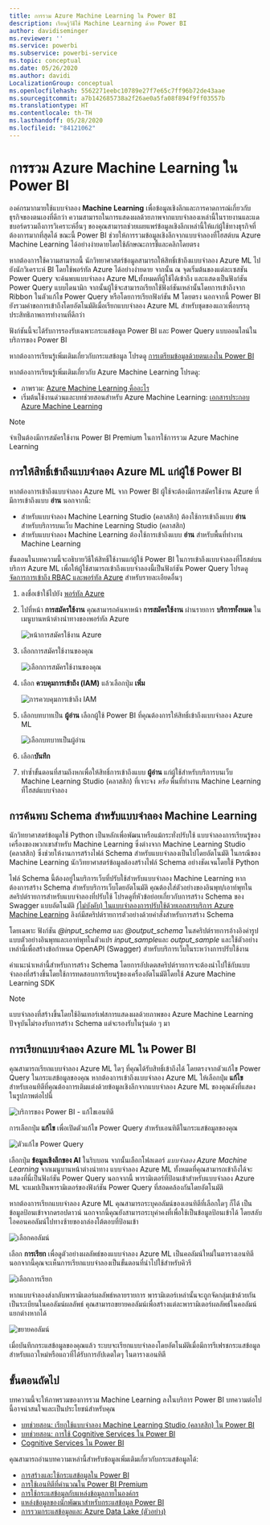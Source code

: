 ```yaml
---
title: การรวม Azure Machine Learning ใน Power BI
description: เรียนรู้วิธีใช้ Machine Learning ด้วย Power BI
author: davidiseminger
ms.reviewer: ''
ms.service: powerbi
ms.subservice: powerbi-service
ms.topic: conceptual
ms.date: 05/26/2020
ms.author: davidi
LocalizationGroup: conceptual
ms.openlocfilehash: 5562271eebc10789e27f7e65c7ff96b72de43aae
ms.sourcegitcommit: a7b142685738a2f26ae0a5fa08f894f9ff03557b
ms.translationtype: HT
ms.contentlocale: th-TH
ms.lasthandoff: 05/28/2020
ms.locfileid: "84121062"
---
```

# <a name="azure-machine-learning-integration-in-power-bi"></a>การรวม Azure Machine Learning ใน Power BI

องค์กรมากมายใช้แบบจำลอง **Machine Learning** เพื่อข้อมูลเชิงลึกและการคาดการณ์เกี่ยวกับธุรกิจของตนเองที่ดีกว่า ความสามารถในการแสดงผลด้วยภาพจากแบบจำลองเหล่านี้ในรายงานและแดชบอร์ดรวมถึงการวิเคราะห์อื่นๆ ของคุณสามารถช่วยเผยแพร่ข้อมูลเชิงลึกเหล่านี้ให้แก่ผู้ใช้ทางธุรกิจที่ต้องการมากที่สุดได้  ขณะนี้ Power BI ช่วยให้การรวมข้อมูลเชิงลึกจากแบบจำลองที่โฮสต์บน Azure Machine Learning ได้อย่างง่ายดายโดยใช้ลักษณะการชี้และคลิกโดยตรง

หากต้องการใช้ความสามารถนี้ นักวิทยาศาสตร์ข้อมูลสามารถให้สิทธิ์เข้าถึงแบบจำลอง Azure ML ไปยังนักวิเคราะห์ BI โดยใช้พอร์ทัล Azure ได้อย่างง่ายดาย  จากนั้น ณ จุดเริ่มต้นของแต่ละเซสชัน Power Query จะค้นพบแบบจำลอง Azure MLทั้งหมดที่ผู้ใช้ได้เข้าถึง และแสดงเป็นฟังก์ชัน Power Query แบบไดนามิก  จากนั้นผู้ใช้จะสามารถเรียกใช้ฟังก์ชันเหล่านั้นโดยการเข้าถึงจาก Ribbon ในตัวแก้ไข Power Query หรือโดยการเรียกฟังก์ชัน M โดยตรง นอกจากนี้ Power BI ยังรวมคำขอการเข้าถึงโดยอัตโนมัติเมื่อเรียกแบบจำลอง Azure ML สำหรับชุดของแถวเพื่อบรรลุประสิทธิภาพการทำงานที่ดีกว่า

ฟังก์ชันนี้จะได้รับการรองรับเฉพาะกระแสข้อมูล Power BI และ Power Query แบบออนไลน์ในบริการของ Power BI

หากต้องการเรียนรู้เพิ่มเติมเกี่ยวกับกระแสข้อมูล โปรดดู [การเตรียมข้อมูลด้วยตนเองใน Power BI](service-dataflows-overview.md)

หากต้องการเรียนรู้เพิ่มเติมเกี่ยวกับ Azure Machine Learning โปรดดู:

- ภาพรวม:  [Azure Machine Learning คืออะไร](https://docs.microsoft.com/azure/machine-learning/service/overview-what-is-azure-ml)
- เริ่มต้นใช้งานด่วนและบทช่วยสอนสำหรับ Azure Machine Learning:  [เอกสารประกอบ Azure Machine Learning](https://docs.microsoft.com/azure/machine-learning/)

> [!NOTE]
> จำเป็นต้องมีการสมัครใช้งาน Power BI Premium ในการใช้การรวม Azure Machine Learning

## <a name="granting-access-to-the-azure-ml-model-to-a-power-bi-user"></a>การให้สิทธิ์เข้าถึงแบบจำลอง Azure ML แก่ผู้ใช้ Power BI

หากต้องการเข้าถึงแบบจำลอง Azure ML จาก Power BI ผู้ใช้จะต้องมีการสมัครใช้งาน Azure ที่มีการเข้าถึงแบบ **อ่าน**  นอกจากนี้:

- สำหรับแบบจำลอง Machine Learning Studio (คลาสสิก) ต้องใช้การเข้าถึงแบบ **อ่าน** สำหรับบริการบนเว็บ Machine Learning Studio (คลาสสิก)
- สำหรับแบบจำลอง Machine Learning ต้องใช้การเข้าถึงแบบ **อ่าน** สำหรับพื้นที่ทำงาน Machine Learning

ขั้นตอนในบทความนี้จะอธิบายวิธีให้สิทธิ์ใช้งานแก่ผู้ใช้ Power BI ในการเข้าถึงแบบจำลองที่โฮสต์บนบริการ Azure ML เพื่อให้ผู้ใช้สามารถเข้าถึงแบบจำลองนี้เป็นฟังก์ชัน Power Query  โปรดดู [จัดการการเข้าถึง RBAC และพอร์ทัล Azure](https://docs.microsoft.com/azure/role-based-access-control/role-assignments-portal) สำหรับรายละเอียดอื่นๆ

1. ลงชื่อเข้าใช้ไปยัง [พอร์ทัล Azure](https://portal.azure.com)

2. ไปที่หน้า **การสมัครใช้งาน** คุณสามารถค้นหาหน้า **การสมัครใช้งาน** ผ่านรายการ **บริการทั้งหมด** ในเมนูบานหน้าต่างนำทางของพอร์ทัล Azure

    ![หน้าการสมัครใช้งาน Azure](media/service-machine-learning-integration/machine-learning-integration_01.png)

3. เลือกการสมัครใช้งานของคุณ

    ![เลือกการสมัครใช้งานของคุณ](media/service-machine-learning-integration/machine-learning-integration_02.png)

4. เลือก **ควบคุมการเข้าถึง (IAM)** แล้วเลือกปุ่ม **เพิ่ม**

    ![การควบคุมการเข้าถึง IAM](media/service-machine-learning-integration/machine-learning-integration_03.png)

5. เลือกบทบาทเป็น **ผู้อ่าน** เลือกผู้ใช้ Power BI ที่คุณต้องการให้สิทธิ์เข้าถึงแบบจำลอง Azure ML

    ![เลือกบทบาทเป็นผู้อ่าน](media/service-machine-learning-integration/machine-learning-integration_04.png)

6. เลือก**บันทึก**

7. ทำซ้ำขั้นตอนที่สามถึงหกเพื่อให้สิทธิ์การเข้าถึงแบบ **ผู้อ่าน** แก่ผู้ใช้สำหรับบริการบนเว็บ Machine Learning Studio (คลาสสิก) ที่เจาะจง *หรือ* พื้นที่ทำงาน Machine Learning ที่โฮสต์แบบจำลอง


## <a name="schema-discovery-for-machine-learning-models"></a>การค้นพบ Schema สำหรับแบบจำลอง Machine Learning

นักวิทยาศาสตร์ข้อมูลใช้ Python เป็นหลักเพื่อพัฒนาหรือแม้กระทั่งปรับใช้ แบบจำลองการเรียนรู้ของเครื่องของพวกเขาสำหรับ Machine Learning  ซึ่งต่างจาก Machine Learning Studio (คลาสสิก) ซึ่งช่วยให้งานการสร้างไฟล์ Schema สำหรับแบบจำลองเป็นไปโดยอัตโนมัติ ในกรณีของ Machine Learning นักวิทยาศาสตร์ข้อมูลต้องสร้างไฟล์ Schema อย่างชัดเจนโดยใช้ Python

ไฟล์ Schema นี้ต้องอยู่ในบริการเว็บที่ปรับใช้สำหรับแบบจำลอง Machine Learning หากต้องการสร้าง Schema สำหรับบริการเว็บโดยอัตโนมัติ คุณต้องใส่ตัวอย่างของอินพุท/เอาท์พุทในสคริปต์รายการสำหรับแบบจำลองที่ปรับใช้ โปรดดูที่หัวข้อย่อยเกี่ยวกับการสร้าง Schema ของ Swagger แบบอัตโนมัติ [(ไม่บังคับ) ในแบบจำลองการปรับใช้ด้วยเอกสารบริการ Azure Machine Learning](https://docs.microsoft.com/azure/machine-learning/how-to-deploy-and-where#optional-define-model-web-service-schema) ลิงก์มีสคริปต์รายการตัวอย่างด้วยคำสั่งสำหรับการสร้าง Schema 

โดยเฉพาะ ฟังก์ชัน *\@input_schema* และ *\@output_schema* ในสคริปต์รายการอ้างอิงค่ารูปแบบตัวอย่างอินพุทและเอาท์พุทในตัวแปร *input_sample*และ *output_sample* และใช้ตัวอย่างเหล่านี้เพื่อสร้างข้อกำหนด OpenAPI (Swagger) สำหรับบริการเว็บในระหว่างการปรับใช้งาน

คำแนะนำเหล่านี้สำหรับการสร้าง Schema โดยการอัปเดตสคริปต์รายการจะต้องนำไปใช้กับแบบจำลองที่สร้างขึ้นโดยใช้การทดสอบการเรียนรู้ของเครื่องอัตโนมัติโดยใช้ Azure Machine Learning SDK

> [!NOTE]
> แบบจำลองที่สร้างขึ้นโดยใช้อินเทอร์เฟสการแสดงผลด้วยภาพของ Azure Machine Learning ปัจจุบันไม่รองรับการสร้าง Schema แต่จะรองรับในรุ่นต่อ ๆ มา 

## <a name="invoking-the-azure-ml-model-in-power-bi"></a>การเรียกแบบจำลอง Azure ML ใน Power BI

คุณสามารถเรียกแบบจำลอง Azure ML ใดๆ ที่คุณได้รับสิทธิ์เข้าถึงได้ โดยตรงจากตัวแก้ไข Power Query ในกระแสข้อมูลของคุณ หากต้องการเข้าถึงแบบจำลอง Azure ML ให้เลือกปุ่ม **แก้ไข** สำหรับเอนทิตีที่คุณต้องการเติมแต่งด้วยข้อมูลเชิงลึกจากแบบจำลอง Azure ML ของคุณดังที่แสดงในรูปภาพต่อไปนี้

![บริการของ Power BI - แก้ไขเอนทิตี](media/service-machine-learning-integration/machine-learning-integration_05.png)

การเลือกปุ่ม **แก้ไข** เพื่อเปิดตัวแก้ไข Power Query สำหรับเอนทิตีในกระแสข้อมูลของคุณ

![ตัวแก้ไข Power Query](media/service-machine-learning-integration/machine-learning-integration_06.png)

เลือกปุ่ม **ข้อมูลเชิงลึกของ AI** ในริบบอน จากนั้นเลือกโฟลเดอร์ _แบบจำลอง Azure Machine Learning_ จากเมนูบานหน้าต่างนำทาง แบบจำลอง Azure ML ทั้งหมดที่คุณสามารถเข้าถึงได้จะแสดงที่นี่เป็นฟังก์ชัน Power Query นอกจากนี้ พารามิเตอร์ที่ป้อนเข้าสำหรับแบบจำลอง Azure ML จะแมปเป็นพารามิเตอร์ของฟังก์ชัน Power Query ที่สอดคล้องกันโดยอัตโนมัติ

หากต้องการเรียกแบบจำลอง Azure ML คุณสามารถระบุคอลัมน์ของเอนทิตีที่เลือกใดๆ ก็ได้ เป็นข้อมูลป้อนเข้าจากดรอปดาวน์ นอกจากนี้คุณยังสามารถระบุค่าคงที่เพื่อใช้เป็นข้อมูลป้อนเข้าได้ โดยสลับไอคอนคอลัมน์ไปทางซ้ายของกล่องโต้ตอบที่ป้อนเข้า

![เลือกคอลัมน์](media/service-machine-learning-integration/machine-learning-integration_07.png)

เลือก **การเรียก** เพื่อดูตัวอย่างผลลัพธ์ของแบบจำลอง Azure ML เป็นคอลัมน์ใหม่ในตารางเอนทิตี นอกจากนี้คุณจะเห็นการเรียกแบบจำลองเป็นขั้นตอนที่นำไปใช้สำหรับคิวรี

![เลือกการเรียก](media/service-machine-learning-integration/machine-learning-integration_08.png)

หากแบบจำลองส่งกลับพารามิเตอร์ผลลัพธ์หลายรายการ พารามิเตอร์เหล่านั้นจะถูกจัดกลุ่มเข้าด้วยกันเป็นระเบียนในคอลัมน์ผลลัพธ์ คุณสามารถขยายคอลัมน์เพื่อสร้างแต่ละพารามิเตอร์ผลลัพธ์ในคอลัมน์แยกต่างหากได้

![ขยายคอลัมน์](media/service-machine-learning-integration/machine-learning-integration_09.png)

เมื่อบันทึกกระแสข้อมูลของคุณแล้ว ระบบจะเรียกแบบจำลองโดยอัตโนมัติเมื่อมีการรีเฟรชกระแสข้อมูล สำหรับแถวใหม่หรือแถวที่ได้รับการอัปเดตใดๆ ในตารางเอนทิตี

## <a name="next-steps"></a>ขั้นตอนถัดไป

บทความนี้จะให้ภาพรวมของการรวม Machine Learning ลงในบริการ Power BI บทความต่อไปนี้อาจน่าสนใจและเป็นประโยชน์สำหรับคุณ 

* [บทช่วยสอน: เรียกใช้แบบจำลอง Machine Learning Studio (คลาสสิก) ใน Power BI](../connect-data/service-tutorial-invoke-machine-learning-model.md)
* [บทช่วยสอน: การใช้ Cognitive Services ใน Power BI](../connect-data/service-tutorial-use-cognitive-services.md)
* [Cognitive Services ใน Power BI](service-cognitive-services.md)

คุณสามารถอ่านบทความเหล่านี้สำหรับข้อมูลเพิ่มเติมเกี่ยวกับกระแสข้อมูลได้:
* [การสร้างและใช้กระแสข้อมูลใน Power BI](service-dataflows-create-use.md)
* [การใช้เอนทิตีที่คำนวณใน Power BI Premium](service-dataflows-computed-entities-premium.md)
* [การใช้กระแสข้อมูลกับแหล่งข้อมูลภายในองค์กร](service-dataflows-on-premises-gateways.md)
* [แหล่งข้อมูลของนักพัฒนาสำหรับกระแสข้อมูล Power BI](service-dataflows-developer-resources.md)
* [ การรวมกระแสข้อมูลและ Azure Data Lake (ตัวอย่าง)](service-dataflows-azure-data-lake-integration.md)
